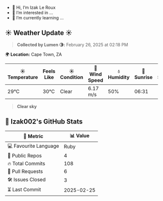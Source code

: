 - 👋 Hi, I’m Izak Le Roux
- 👀 I’m interested in ...
- 🌱 I’m currently learning ...


<!---
Izak002/Izak002 is a ✨ special ✨ repository because its `README.md` (this file) appears on your GitHub profile.
You can click the Preview link to take a look at your changes.
--->


<!-- WEATHER START -->
## ☀️ Weather Update ☀️
> **Collected by Lumen 🌗:** February 26, 2025 at 02:18 PM

🌍 **Location:** Cape Town, ZA

| ☀️ Temperature | Feels Like | ☀️ Condition | 💨 Wind Speed | 💧 Humidity | 🌅 Sunrise | 🌇 Sunset |
|--------------|------------|------------|--------------|-----------|------------|------------|
| 29°C | 30°C | Clear | 6.17 m/s | 50% | 06:31 | 19:27 |

> **Clear sky**

<!-- WEATHER END -->

<!-- GITHUB_STATS_START -->
## 🚀 Izak002's GitHub Stats

| 📌 Metric           | 📊 Value |
|----------------|------------|
| 💻 Favourite Language | Ruby |
| 📂 Public Repos  | 4 |
| 🔥 Total Commits | 108 |
| 🔁 Pull Requests | 6 |
| 🛠️ Issues Closed | 3 |
| ⏳ Last Commit    | 2025-02-25 |

<!-- GITHUB_STATS_END -->